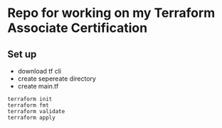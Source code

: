 # Repo for working on my Terraform Associate Certification
## Set up
- download tf cli
- create sepereate directory
- create main.tf
```
terraform init
terraform fmt
terraform validate
terraform apply
```

